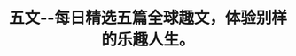 ---
description: 一天只推五篇文章，比韩寒的 One 好五倍。
layout: post
results:
- primaryGenreName: Entertainment
  version: '1.0'
  formattedPrice: 免费
  genreIds:
  - '6016'
  - '6012'
  artworkUrl60: http://is2.mzstatic.com/image/thumb/Purple60/v4/fb/26/b9/fb26b969-b062-22a7-46d4-c411d8107df2/source/60x60bb.jpg
  minimumOsVersion: '7.0'
  appletvScreenshotUrls: &a []
  sellerName: Jian Ji
  supportedDevices:
  - iPhone4
  - iPad2Wifi
  - iPad23G
  - iPhone4S
  - iPadThirdGen
  - iPadThirdGen4G
  - iPhone5
  - iPodTouchFifthGen
  - iPadFourthGen
  - iPadFourthGen4G
  - iPadMini
  - iPadMini4G
  - iPhone5c
  - iPhone5s
  - iPhone6
  - iPhone6Plus
  - iPodTouchSixthGen
  genres:
  - 娱乐
  - 生活
  currentVersionReleaseDate: '2016-08-04T19:09:38Z'
  trackName: 五文--每日精选五篇全球趣文，体验别样的乐趣人生。
  isVppDeviceBasedLicensingEnabled: true
  description: 五文APP是一个新生代的趣闻工厂，内容涵盖社交网络热点，娱乐八卦，萌宠美女，科技新知，奇葩脑洞等类别。APP主(小五)每天阅读500篇以上文章只为精选每日五文分享给您，这些有趣、有益无害的资讯文章，可以让您远离信息过度的伤害且第一时间了解最热的资讯，带来开心的每一天。也是绝大部分用户分享到朋友圈、QQ空间、微博的绝佳素材，显示出您更多有趣有价值的一面。
  price: 0
  trackId: 1094145586
  releaseDate: '2016-08-04T19:09:38Z'
  advisories:
  - 偶尔/轻微的亵渎或低俗幽默
  - 无限制网页访问
  - 偶尔/轻微的卡通或幻想暴力
  screenshotUrls:
  - http://a5.mzstatic.com/us/r30/Purple18/v4/b5/c3/58/b5c35810-34f0-c5f2-ae8d-003c4ec22dc7/screen696x696.jpeg
  - http://a5.mzstatic.com/us/r30/Purple30/v4/0f/80/91/0f8091e6-f0ce-e98e-9574-86658e10a5c3/screen696x696.jpeg
  - http://a1.mzstatic.com/us/r30/Purple20/v4/c8/6f/3e/c86f3e63-c53e-a6ad-7e6d-a82814e0754c/screen696x696.jpeg
  - http://a5.mzstatic.com/us/r30/Purple20/v4/6d/93/29/6d9329a9-b40f-1e1f-0fca-6e9ff5bc2334/screen696x696.jpeg
  - http://a3.mzstatic.com/us/r30/Purple60/v4/a2/84/7c/a2847cc6-4808-47fe-2e8c-1e93bbf8ea54/screen696x696.jpeg
  artistViewUrl: https://itunes.apple.com/cn/developer/jian-ji/id1094145585?uo=4
  primaryGenreId: 6016
  kind: software
  fileSizeBytes: '8076404'
  bundleId: com.hiou.wuwen
  trackContentRating: 17+
  trackCensoredName: 五文--每日精选五篇全球趣文，体验别样的乐趣人生。
  contentAdvisoryRating: 17+
  isGameCenterEnabled: false
  artistName: Jian Ji
  languageCodesISO2A:
  - EN
  - ZH
  features: *a
  wrapperType: software
  artworkUrl512: http://is2.mzstatic.com/image/thumb/Purple60/v4/fb/26/b9/fb26b969-b062-22a7-46d4-c411d8107df2/source/512x512bb.jpg
  artworkUrl100: http://is2.mzstatic.com/image/thumb/Purple60/v4/fb/26/b9/fb26b969-b062-22a7-46d4-c411d8107df2/source/100x100bb.jpg
  trackViewUrl: https://geo.itunes.apple.com/cn/app/wu-wen-mei-ri-jing-xuan-wu/id1094145586?mt=8&uo=4
  artistId: 1094145585
  currency: CNY
  ipadScreenshotUrls: *a
category: 娱乐
tags: tag1
resultCount: 1
title: 五文--每日精选五篇全球趣文，体验别样的乐趣人生。

---
